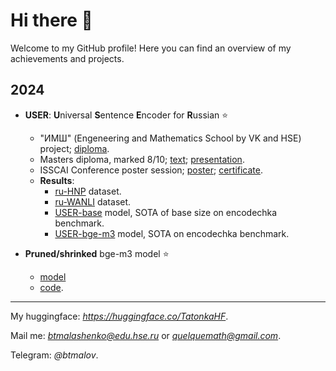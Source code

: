 # Hi there 👋

Welcome to my GitHub profile! Here you can find an overview of my achievements and projects.

## 2024

- **USER**: **U**niversal **S**entence **E**ncoder for **R**ussian ⭐️
  - "ИМШ" (Engeneering and Mathematics School by VK and HSE) project; [diploma](https://github.com/BlessedTatonka/Pet-Projects/blob/main/Universal%20Sentence%20Encoder%20for%20Russian/files/imsh_diploma.jpg).
  - Masters diploma, marked 8/10; [text](https://github.com/BlessedTatonka/Pet-Projects/blob/main/Universal%20Sentence%20Encoder%20for%20Russian/files/ВКР_USER.pdf); [presentation](https://github.com/BlessedTatonka/Pet-Projects/blob/main/Universal%20Sentence%20Encoder%20for%20Russian/files/ВКР_%20USER_presentation.pdf).
  - ISSCAI Conference poster session; [poster](https://github.com/BlessedTatonka/Pet-Projects/blob/main/Universal%20Sentence%20Encoder%20for%20Russian/files/ISSCAI_USER_poster.jpg); [certificate](https://github.com/BlessedTatonka/Pet-Projects/blob/main/Universal%20Sentence%20Encoder%20for%20Russian/files/ISSCAI_certificate.jpg).
  - **Results**:
    - [ru-HNP](https://huggingface.co/datasets/deepvk/ru-HNP) dataset.
    - [ru-WANLI](https://huggingface.co/datasets/deepvk/ru-WANLI) dataset.
    - [USER-base](https://huggingface.co/deepvk/USER-base) model, SOTA of base size on encodechka benchmark.
    - [USER-bge-m3](https://huggingface.co/deepvk/USER-bge-m3) model, SOTA  on encodechka benchmark.

- **Pruned/shrinked** bge-m3 model ⭐️
  - [model](https://huggingface.co/TatonkaHF/bge-m3_en_ru)
  - [code](https://github.com/BlessedTatonka/Pet-Projects/tree/main/huggingface/bge-m3-shrinking).

---

My huggingface: *https://huggingface.co/TatonkaHF*.

Mail me: *btmalashenko@edu.hse.ru* or *quelquemath@gmail.com*.

Telegram: *@btmalov*.


<!--
**BlessedTatonka/BlessedTatonka** is a ✨ _special_ ✨ repository because its `README.md` (this file) appears on your GitHub profile.

Here are some ideas to get you started:

- 🔭 I’m currently working on ...
- 🌱 I’m currently learning ...
- 👯 I’m looking to collaborate on ...
- 🤔 I’m looking for help with ...
- 💬 Ask me about ...
- 📫 How to reach me: ...
- 😄 Pronouns: ...
- ⚡ Fun fact: ...
-->
